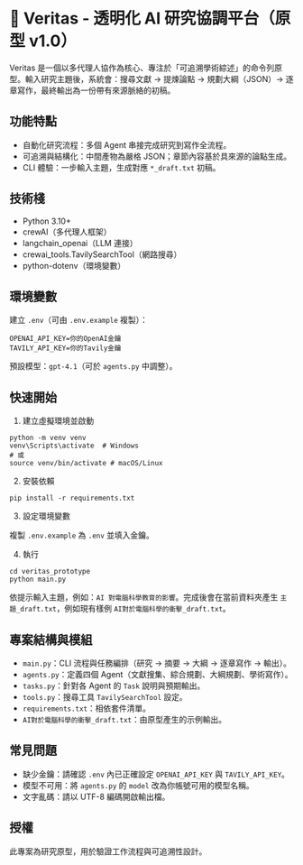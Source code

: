 # 🔬 Veritas - 透明化 AI 研究協調平台（原型 v1.0）

Veritas 是一個以多代理人協作為核心、專注於「可追溯學術綜述」的命令列原型。輸入研究主題後，系統會：搜尋文獻 → 提煉論點 → 規劃大綱（JSON）→ 逐章寫作，最終輸出為一份帶有來源脈絡的初稿。

## 功能特點

- 自動化研究流程：多個 Agent 串接完成研究到寫作全流程。
- 可追溯與結構化：中間產物為嚴格 JSON；章節內容基於具來源的論點生成。
- CLI 體驗：一步輸入主題，生成對應 `*_draft.txt` 初稿。

## 技術棧

- Python 3.10+
- crewAI（多代理人框架）
- langchain_openai（LLM 連接）
- crewai_tools.TavilySearchTool（網路搜尋）
- python-dotenv（環境變數）

## 環境變數

建立 `.env`（可由 `.env.example` 複製）：

```
OPENAI_API_KEY=你的OpenAI金鑰
TAVILY_API_KEY=你的Tavily金鑰
```

預設模型：`gpt-4.1`（可於 `agents.py` 中調整）。

## 快速開始

1) 建立虛擬環境並啟動

```
python -m venv venv
venv\Scripts\activate  # Windows
# 或
source venv/bin/activate # macOS/Linux
```

2) 安裝依賴

```
pip install -r requirements.txt
```

3) 設定環境變數

複製 `.env.example` 為 `.env` 並填入金鑰。

4) 執行

```
cd veritas_prototype
python main.py
```

依提示輸入主題，例如：`AI 對電腦科學教育的影響`。完成後會在當前資料夾產生 `主題_draft.txt`，例如現有樣例 `AI對於電腦科學的衝擊_draft.txt`。

## 專案結構與模組

- `main.py`：CLI 流程與任務編排（研究 → 摘要 → 大綱 → 逐章寫作 → 輸出）。
- `agents.py`：定義四個 Agent（文獻搜集、綜合規劃、大綱規劃、學術寫作）。
- `tasks.py`：針對各 Agent 的 `Task` 說明與預期輸出。
- `tools.py`：搜尋工具 `TavilySearchTool` 設定。
- `requirements.txt`：相依套件清單。
- `AI對於電腦科學的衝擊_draft.txt`：由原型產生的示例輸出。

## 常見問題

- 缺少金鑰：請確認 `.env` 內已正確設定 `OPENAI_API_KEY` 與 `TAVILY_API_KEY`。
- 模型不可用：將 `agents.py` 的 `model` 改為你帳號可用的模型名稱。
- 文字亂碼：請以 UTF-8 編碼開啟輸出檔。

## 授權

此專案為研究原型，用於驗證工作流程與可追溯性設計。
